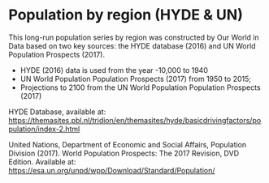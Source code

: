 # Population by region (HYDE & UN)

This long-run population series by region was constructed by Our World in Data based on two key sources: the HYDE database (2016) and UN World Population Prospects (2017). 

- HYDE (2016) data is used from the year -10,000 to 1940
- UN World Population Population Prospects (2017) from 1950 to 2015; 
- Projections to 2100 from the UN World Population Population Prospects (2017)

HYDE Database, available at: https://themasites.pbl.nl/tridion/en/themasites/hyde/basicdrivingfactors/population/index-2.html

United Nations, Department of Economic and Social Affairs, Population Division (2017). World Population Prospects: The 2017 Revision, DVD Edition. Available at: https://esa.un.org/unpd/wpp/Download/Standard/Population/